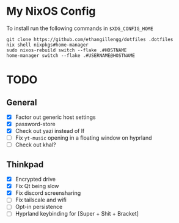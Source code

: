 # My NixOS Config

To install run the following commands in `$XDG_CONFIG_HOME`

```shell
git clone https://github.com/ethangillengg/dotfiles .dotfiles
nix shell nixpkgs#home-manager
sudo nixos-rebuild switch --flake .#HOSTNAME
home-manager switch --flake .#USERNAME@HOSTNAME
```

# TODO

## General

- [x] Factor out generic host settings
- [x] password-store
- [x] Check out yazi instead of lf
- [ ] Fix `yt-music` opening in a floating window on hyprland
- [ ] Check out khal?

## Thinkpad

- [x] Encrypted drive
- [x] Fix Qt being slow
- [x] Fix discord screensharing
- [ ] Fix tailscale and wifi
- [ ] Opt-in persistence
- [ ] Hyprland keybinding for [Super + Shit + Bracket]
